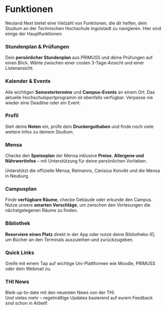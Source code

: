 # Funktionen

Neuland Next bietet eine Vielzahl von Funktionen, die dir helfen, dein Studium an der Technischen Hochschule Ingolstadt zu navigieren. Hier sind einige der Hauptfunktionen:

### Stundenplan & Prüfungen

Dein **persönlicher Stundenplan** aus PRIMUSS und deine Prüfungen auf einen Blick. Wähle zwischen einer coolen 3-Tage-Ansicht und einer Listenansicht.

### Kalender & Events

Alle wichtigen **Semestertermine** und **Campus-Events** an einem Ort. Das aktuelle Hochschulsportprogramm ist ebenfalls verfügbar. Verpasse nie wieder eine Deadline oder ein Event.

### Profil

Sieh deine **Noten** ein, prüfe dein **Druckerguthaben** und finde noch viele weitere Infos zu deinem Studium.

### Mensa

Checke den **Speiseplan** der Mensa inklusive **Preise**, **Allergene und Nährwertinfos** – mit Unterstützung für deine persönlichen Vorlieben.

Unterstützt die offizielle Mensa, Reimanns, Canisius Konvikt und die Mensa in Neuburg.

### Campusplan

Finde **verfügbare Räume**, checke Gebäude oder erkunde den Campus. Nutze unsere **smarten Vorschläge**, um zwischen den Vorlesungen die nächstgelegenen Räume zu finden.

### Bibliothek

**Reserviere einen Platz** direkt in der App oder nutze deine Bibliotheks-ID, um Bücher an den Terminals auszuleihen und zurückzugeben.

### Quick Links

Greife mit einem Tap auf wichtige Uni-Plattformen wie Moodle, PRIMUSS oder dein Webmail zu.

### THI News

Bleib up-to-date mit den neuesten News von der THI.
\
Und vieles mehr – regelmäßige Updates basierend auf eurem Feedback sind schon in Arbeit!
